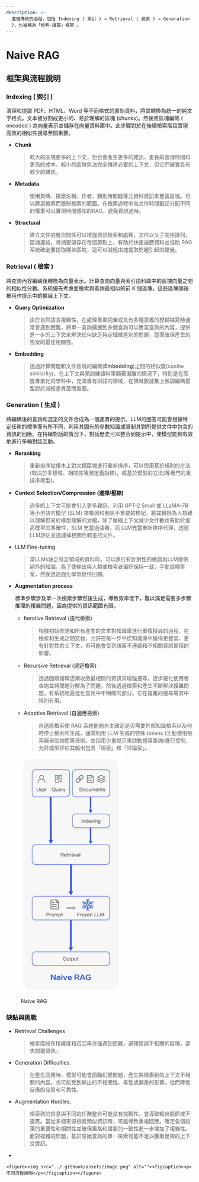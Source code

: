 ```yaml
---
description: >-
  遵循傳統的過程，包括 Indexing ( 索引 ) → Retrieval ( 檢索 ) → Generation ( 生成
  )，也被稱為「檢索-讀取」框架 。
---
```


# Naive RAG

## 框架與流程說明

### In**dexing ( 索引 )**

清理和提取 PDF、HTML、Word 等不同格式的原始資料，將其轉換為統一的純文字格式。文本被分割成更小的、易於理解的區塊 (chunks)。然後將區塊編碼 ( encoded ) 為向量表示並儲存在向量資料庫中。此步驟對於在後續檢索階段實現高效的相似性搜尋至關重要。

*   **Chunk**

    > 較大的區塊更多的上下文，但也會產生更多的雜訊、更長的處理時間和更高的成本。較小的區塊無法完全傳達必要的上下文，但它們確實具有較少的雜訊。
*   **Metadata**

    > 使用頁碼、檔案名稱、作者、類別時間戳等元資料資訊來豐富區塊。可以篩選檢索而限制檢索的範圍。在檢索過程中為文件時間戳記分配不同的權重可以實現時間感知的RAG，避免資訊過時。
*   **Structural**

    > 建立文件的層次關係可以增強資訊檢索和處理，文件以父子關係排列，區塊連結，將摘要儲存在每個節點上，有助於快速遍歷資料並協助 RAG 系統確定要提取哪些區塊，這可以減輕由塊提取問題引起的錯覺。

### **Retrieval ( 檢索 )**

將查詢內容編碼後轉換為向量表示。計算查詢向量與索引語料庫中的區塊向量之間的相似性分數。系統優先考慮並檢索與查詢最相似的前 K 個區塊。這些區塊隨後被用作提示中的擴展上下文。

*   **Query Optimization**

    > 由於自然語言複雜性。在處理專業詞彙或具有多種意義的模糊縮寫時通常會遇到困難，將單一查詢擴展到多個查詢可以豐富查詢的內容，提供進一步的上下文來解決任何缺乏特定細微差別的問題，從而確保產生的答案的最佳相關性。
*   **Embedding**

    > 透過計算問題和文件區塊的編碼(**Embedding**)之間的相似度(cosine similarity)，在上下文與預訓練語料庫顯著偏離的情況下，特別是在高度專業化的學科中，充滿專有術語的領域，在領域數據集上微調編碼模型對於減輕差異至關重要。

### **Generation ( 生成 )**

將編碼後的查詢和選定的文件合成為一個連貫的提示。LLM的回答可能會根據特定任務的標準而有所不同，利用其固有的參數知識或限制其對所提供文件中包含的資訊的回應。在持續對話的情況下，對話歷史可以整合到提示中，使模型能夠有效地進行多輪對話互動。

*   **Reranking**

    > 重新排序從根本上對文檔區塊進行重新排序，可以使用基於規則的方法 (取決於多樣性、相關性等預定義指標)，或基於模型的方法(等專門的重排序模型)。
*   **Context Selection/Compression (選擇/壓縮)**

    > 過多的上下文可能會引入更多雜訊，利用 GPT-2 Small 或 LLaMA-7B 等小型語言模型 (SLM) 來檢測和刪除不重要的標記，將其轉換為人類難以理解但易於模型理解的文檔，除了壓縮上下文減少文件數也有助於提高模型的準確性，SLM 充當過濾器，而 LLM充當重新排序代理，透過LLM評估並過濾掉相關性較差的文件。
*   LLM Fine-tuning

    > 當LLMs缺乏特定領域的資料時，可以進行有針對性的微調為LLM提供額外的知識，為了使輸出與人類或檢索者偏好保持一致，手動註釋答案，然後透過強化學習提供回饋。
*   **Augmentation process**

    標準步驟涉及單一次檢索步驟然後生成，導致效率低下，難以滿足需要多步驟推理的複雜問題，因為提供的資訊範圍有限。

    *   Iterative Retrieval (迭代檢索)

        > 根據初始查詢和所有產生的文本對知識庫進行重複搜尋的過程，在檢索和生成之間交替，允許在每一步中從知識庫中獲得更豐富、更有針對性的上下文，但可能會受到語義不連續和不相關資訊累積的影響。
    *   Recursive Retrieval (遞迴檢索)

        > 透過回饋循環逐漸收斂最相關的資訊來增強搜尋，逐步細化使用者查詢並將問題分解為子問題，然後透過檢索和產生不斷解決複雜問題，有系統地最佳化查詢中不明確的部分。它在複雜的搜尋場景中特別有用。
    *   Adaptive Retrieval (自適應檢索)

        > 自適應檢索使 RAG 系統能夠自主確定是否需要外部知識檢索以及何時停止檢索和生成，通常利用 LLM 生成的特殊 tokens (主動使用檢索器自助詢問等技術，並採用少量提示來啟動搜尋查詢)進行控制，允許模型評估其輸出包含「檢索」和「評論家」。

<figure><img src="../.gitbook/assets/image (4).png" alt="" width="272"><figcaption><p>Naive RAG</p></figcaption></figure>

### 缺點與挑戰

*   Retrieval Challenges

    > 檢索階段在精確度和召回率方面遇到困難，選擇錯誤不相關的區塊，遺失關鍵資訊。
*   Generation Difficulties.

    > 在產生回應時，模型可能會面臨幻覺問題，產生與檢索到的上下文不相關的內容。也可能受到輸出的不相關性、毒性或偏差的影響，從而降低反應的品質和可靠性。
*   Augmentation Hurdles.

    > 檢索到的信息與不同的任務整合可能具有挑戰性，會導致輸出脫節或不連貫。當從多個來源檢索類似資訊時，可能導致重複回應。確定各個段落的重要性和相關性並確保風格和語氣的一致性進一步增加了複雜性。面對複雜的問題，基於原始查詢的單一檢索可能不足以獲取足夠的上下文資訊。


*

    <figure><img src="../.gitbook/assets/image.png" alt=""><figcaption><p>不同流程說明</p></figcaption></figure>
